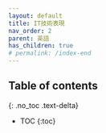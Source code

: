 ```yaml
---
layout: default
title: IT技術表現
nav_order: 2
parent: 英語
has_children: true
# permalink: /index-end
---
```


## Table of contents
{: .no_toc .text-delta}

- TOC
{:toc}
